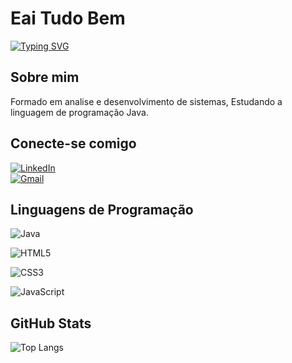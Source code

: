 
# Eai Tudo Bem

[![Typing SVG](https://readme-typing-svg.herokuapp.com/?color=0025fa&size=35&color=0025fa&center=true&vCenter=true&width=1000&lines=Me+Chamo+Guilherme;Seja+Bem-Vindo!+:%29)](https://git.io/typing-svg)

## Sobre mim

 Formado em analise e desenvolvimento de sistemas, Estudando a linguagem de programação Java.

## 	Conecte-se comigo

[![LinkedIn](https://img.shields.io/badge/LinkedIn-0077B5?style=for-the-badge&logo=linkedin&logoColor=white)](www.linkedin.com/in/guilherme-henrique-bba679217)  
[![Gmail](https://img.shields.io/badge/Gmail-333333?style=for-the-badge&logo=gmail&logoColor=red)](mailto:guilhermihenry@gmail.com)



## 	Linguagens de Programação

![Java](https://img.shields.io/badge/java-000.svg?style=for-the-badge&logo=openjdk&logoColor=white)

![HTML5](https://img.shields.io/badge/HTML5-E34F26?style=for-the-badge&logo=html5&logoColor=white)

![CSS3](https://img.shields.io/badge/CSS3-1572B6?style=for-the-badge&logo=css3&logoColor=white)

![JavaScript](https://img.shields.io/badge/JavaScript-F7DF1E?style=for-the-badge&logo=javascript&logoColor=black)



## 	GitHub Stats
![Top Langs](https://github-readme-stats-git-masterrstaa-rickstaa.vercel.app/api/top-langs/?username=guilhenry&layout=compact&bg_color=000&border_color=30A3DC&title_color=0025fa&text_color=FFF)
